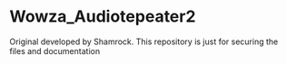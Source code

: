 # Wowza_Audiotepeater2
Original developed by Shamrock. This repository is just for securing the files and documentation
